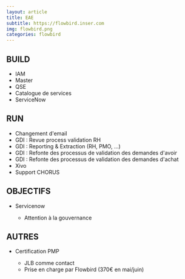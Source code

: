 ```yaml
---
layout: article
title: EAE
subtitle: https://flowbird.inser.com
img: flowbird.png
categories: flowbird
---
```


<div class="body">

  <h2>BUILD</h2>
  <ul>
    <li>IAM</li>
    <li>Master</li>
    <li>QSE</li>
    <li>Catalogue de services</li>
    <li>ServiceNow</li>
  </ul>
  
  <h2>RUN</h2>
  <ul>
    <li>Changement d'email</li>
    <li>GDI : Revue process validation RH</li>
    <li>GDI : Reporting & Extraction (RH, PMO, ...)</li>
    <li>GDI : Refonte des processus de validation des demandes d'avoir</li>
    <li>GDI : Refonte des processus de validation des demandes d'achat</li>
    <li>Xivo</li>
    <li>Support CHORUS</li>
  </ul>
  
  <h2>OBJECTIFS</h2>
  <ul>
    <li>Servicenow</li>
    <ul>
      <li>Attention à la gouvernance</li>
    </ul>
  </ul>
  
  <h2>AUTRES</h2>
  <ul>
    <li>Certification PMP</li>
    <ul>
      <li>JLB comme contact</li>
      <li>Prise en charge par Flowbird (370€ en mai/juin)</li>
    </ul>
  </ul>

</div>
